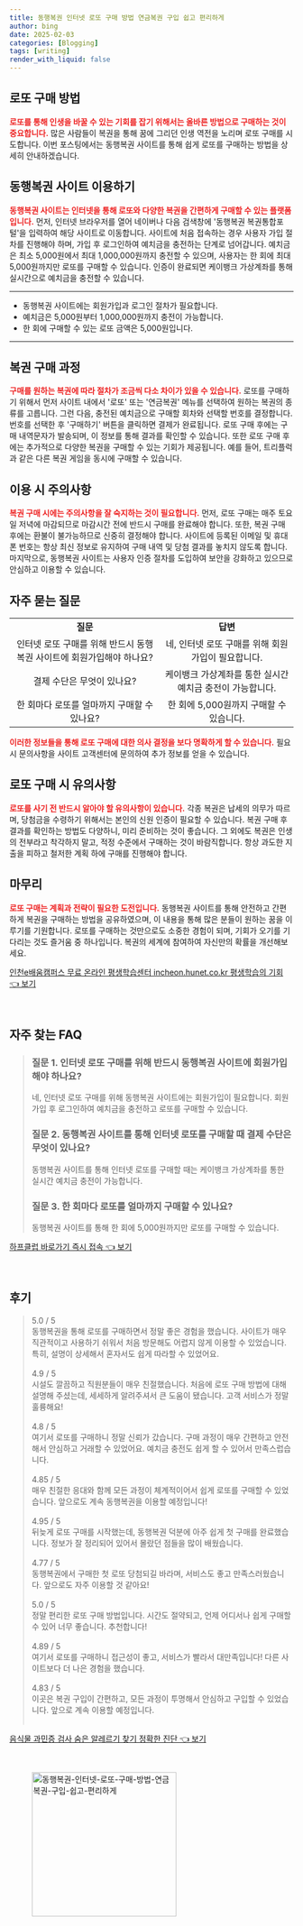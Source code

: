 ```yaml
---
title: 동행복권 인터넷 로또 구매 방법 연금복권 구입 쉽고 편리하게
author: bing
date: 2025-02-03
categories: [Blogging]
tags: [writing]
render_with_liquid: false
---
```



<h2 id='로또 구매 방법'>로또 구매 방법</h2>

<p><b><span style="color: #ee2323;">로또를 통해 인생을 바꿀 수 있는 기회를 잡기 위해서는 올바른 방법으로 구매하는 것이 중요합니다.</span></b> 많은 사람들이 복권을 통해 꿈에 그리던 인생 역전을 노리며 로또 구매를 시도합니다. 이번 포스팅에서는 동행복권 사이트를 통해 쉽게 로또를 구매하는 방법을 상세히 안내하겠습니다.</p>

<h2 id='동행복권 사이트 이용하기'>동행복권 사이트 이용하기</h2>

<p><b><span style="color: #ee2323;">동행복권 사이트는 인터넷을 통해 로또와 다양한 복권을 간편하게 구매할 수 있는 플랫폼입니다.</span></b> 먼저, 인터넷 브라우저를 열어 네이버나 다음 검색창에 '동행복권 복권통합포털'을 입력하여 해당 사이트로 이동합니다. 사이트에 처음 접속하는 경우 사용자 가입 절차를 진행해야 하며, 가입 후 로그인하여 예치금을 충전하는 단계로 넘어갑니다. 예치금은 최소 5,000원에서 최대 1,000,000원까지 충전할 수 있으며, 사용자는 한 회에 최대 5,000원까지만 로또를 구매할 수 있습니다. 인증이 완료되면 케이뱅크 가상계좌를 통해 실시간으로 예치금을 충전할 수 있습니다.</p>

<hr />

<ul>
    <li>동행복권 사이트에는 회원가입과 로그인 절차가 필요합니다.</li>
    <li>예치금은 5,000원부터 1,000,000원까지 충전이 가능합니다.</li>
    <li>한 회에 구매할 수 있는 로또 금액은 5,000원입니다.</li>
</ul>

<hr />

<h2 id='복권 구매 과정'>복권 구매 과정</h2>

<p><b><span style="color: #ee2323;">구매를 원하는 복권에 따라 절차가 조금씩 다소 차이가 있을 수 있습니다.</span></b> 로또를 구매하기 위해서 먼저 사이트 내에서 '로또' 또는 '연금복권' 메뉴를 선택하여 원하는 복권의 종류를 고릅니다. 그런 다음, 충전된 예치금으로 구매할 회차와 선택할 번호를 결정합니다. 번호를 선택한 후 '구매하기' 버튼을 클릭하면 결제가 완료됩니다. 로또 구매 후에는 구매 내역문자가 발송되며, 이 정보를 통해 결과를 확인할 수 있습니다. 또한 로또 구매 후에는 추가적으로 다양한 복권을 구매할 수 있는 기회가 제공됩니다. 예를 들어, 트리플럭과 같은 다른 복권 게임을 동시에 구매할 수 있습니다.</p>

<h2 id='이용 시 주의사항'>이용 시 주의사항</h2>

<p><b><span style="color: #ee2323;">복권 구매 시에는 주의사항을 잘 숙지하는 것이 필요합니다.</span></b> 먼저, 로또 구매는 매주 토요일 저녁에 마감되므로 마감시간 전에 반드시 구매를 완료해야 합니다. 또한, 복권 구매 후에는 환불이 불가능하므로 신중히 결정해야 합니다. 사이트에 등록된 이메일 및 휴대폰 번호는 항상 최신 정보로 유지하여 구매 내역 및 당첨 결과를 놓치지 않도록 합니다. 마지막으로, 동행복권 사이트는 사용자 인증 절차를 도입하여 보안을 강화하고 있으므로 안심하고 이용할 수 있습니다.</p>

<h2 id='자주 묻는 질문'>자주 묻는 질문</h2>

<table>
    <tr>
        <td style="text-align: center; height: 17px;"><b>질문</b></td>
        <td style="text-align: center; height: 17px;"><b>답변</b></td>
    </tr>
    <tr>
        <td style="text-align: center; height: 17px;">인터넷 로또 구매를 위해 반드시 동행복권 사이트에 회원가입해야 하나요?</td>
        <td style="text-align: center; height: 17px;">네, 인터넷 로또 구매를 위해 회원가입이 필요합니다.</td>
    </tr>
    <tr>
        <td style="text-align: center; height: 17px;">결제 수단은 무엇이 있나요?</td>
        <td style="text-align: center; height: 17px;">케이뱅크 가상계좌를 통한 실시간 예치금 충전이 가능합니다.</td>
    </tr>
    <tr>
        <td style="text-align: center; height: 17px;">한 회마다 로또를 얼마까지 구매할 수 있나요?</td>
        <td style="text-align: center; height: 17px;">한 회에 5,000원까지 구매할 수 있습니다.</td>
    </tr>
</table>

<p><b><span style="color: #ee2323;">이러한 정보들을 통해 로또 구매에 대한 의사 결정을 보다 명확하게 할 수 있습니다.</span></b> 필요 시 문의사항을 사이트 고객센터에 문의하여 추가 정보를 얻을 수 있습니다.</p>

<h2 id='로또 구매 시 유의사항'>로또 구매 시 유의사항</h2>

<p><b><span style="color: #ee2323;">로또를 사기 전 반드시 알아야 할 유의사항이 있습니다.</span></b> 각종 복권은 납세의 의무가 따르며, 당첨금을 수령하기 위해서는 본인의 신원 인증이 필요할 수 있습니다. 복권 구매 후 결과를 확인하는 방법도 다양하니, 미리 준비하는 것이 좋습니다. 그 외에도 복권은 인생의 전부라고 착각하지 말고, 적정 수준에서 구매하는 것이 바람직합니다. 항상 과도한 지출을 피하고 철저한 계획 하에 구매를 진행해야 합니다.</p>

<h2 id='마무리'>마무리</h2>

<p><b><span style="color: #ee2323;">로또 구매는 계획과 전략이 필요한 도전입니다.</span></b> 동행복권 사이트를 통해 안전하고 간편하게 복권을 구매하는 방법을 공유하였으며, 이 내용을 통해 많은 분들이 원하는 꿈을 이루기를 기원합니다. 로또를 구매하는 것만으로도 소중한 경험이 되며, 기회가 오기를 기다리는 것도 즐거움 중 하나입니다. 복권의 세계에 참여하여 자신만의 확률을 개선해보세요.</p>


<p><a class="click-button" title="인천e배움캠퍼스 무료 온라인 평생학습센터 incheon.hunet.co.kr 평생학습의 기회" href="https://afficreate.github.io/posts/%EC%9D%B8%EC%B2%9Ce%EB%B0%B0%EC%9B%80%EC%BA%A0%ED%8D%BC%EC%8A%A4-%EB%AC%B4%EB%A3%8C-%EC%98%A8%EB%9D%BC%EC%9D%B8-%ED%8F%89%EC%83%9D%ED%95%99%EC%8A%B5%EC%84%BC%ED%84%B0-incheon.hunet.co.kr-%ED%8F%89%EC%83%9D%ED%95%99%EC%8A%B5%EC%9D%98-%EA%B8%B0%ED%9A%8C/" rel="dofollow">인천e배움캠퍼스 무료 온라인 평생학습센터 incheon.hunet.co.kr 평생학습의 기회 👈 보기</a></p><br>
<h2 id='자주_찾는_FAQ'>자주 찾는 FAQ</h2>
<div itemscope="" itemtype="https://schema.org/FAQPage"> 
<blockquote> 
<div itemscope="" itemprop="mainEntity" itemtype="https://schema.org/Question"> 
<h3 itemprop="name">질문 1. 인터넷 로또 구매를 위해 반드시 동행복권 사이트에 회원가입해야 하나요?</h3> 
<div itemscope="" itemprop="acceptedAnswer" itemtype="https://schema.org/Answer"> 
<span itemprop="text"> 
<p>네, 인터넷 로또 구매를 위해 동행복권 사이트에는 회원가입이 필요합니다. 회원가입 후 로그인하여 예치금을 충전하고 로또를 구매할 수 있습니다.</p> 
</span> 
</div> 
</div> 

<div itemscope="" itemprop="mainEntity" itemtype="https://schema.org/Question"> 
<h3 itemprop="name">질문 2. 동행복권 사이트를 통해 인터넷 로또를 구매할 때 결제 수단은 무엇이 있나요?</h3> 
<div itemscope="" itemprop="acceptedAnswer" itemtype="https://schema.org/Answer"> 
<span itemprop="text"> 
<p>동행복권 사이트를 통해 인터넷 로또를 구매할 때는 케이뱅크 가상계좌를 통한 실시간 예치금 충전이 가능합니다.</p> 
</span> 
</div> 
</div> 

<div itemscope="" itemprop="mainEntity" itemtype="https://schema.org/Question"> 
<h3 itemprop="name">질문 3. 한 회마다 로또를 얼마까지 구매할 수 있나요?</h3> 
<div itemscope="" itemprop="acceptedAnswer" itemtype="https://schema.org/Answer"> 
<span itemprop="text"> 
<p>동행복권 사이트를 통해 한 회에 5,000원까지만 로또를 구매할 수 있습니다.</p> 
</span> 
</div> 
</div> 
</blockquote> 
</div>
<p><a class="click-button" title="하프클럽 바로가기 즉시 접속" href="https://afficreate.github.io/posts/%ED%95%98%ED%94%84%ED%81%B4%EB%9F%BD-%EB%B0%94%EB%A1%9C%EA%B0%80%EA%B8%B0-%EC%A6%89%EC%8B%9C-%EC%A0%91%EC%86%8D/" rel="dofollow">하프클럽 바로가기 즉시 접속 👈 보기</a></p><br>
<h2 id='후기'>후기</h2>
<div itemscope itemtype="https://schema.org/Product">
  <blockquote>
  <div itemprop="review" itemscope itemtype="https://schema.org/Review">
      <div itemprop="reviewRating" itemscope itemtype="https://schema.org/Rating"> <span itemprop="ratingValue">5.0</span> / <span itemprop="bestRating">5</span> </div>
      <span itemprop="reviewBody">동행복권을 통해 로또를 구매하면서 정말 좋은 경험을 했습니다. 사이트가 매우 직관적이고 사용하기 쉬워서 처음 방문해도 어렵지 않게 이용할 수 있었습니다. 특히, 설명이 상세해서 혼자서도 쉽게 따라할 수 있었어요.</span>
  </div>
  <br>
  <div itemprop="review" itemscope itemtype="https://schema.org/Review">
      <div itemprop="reviewRating" itemscope itemtype="https://schema.org/Rating"> <span itemprop="ratingValue">4.9</span> / <span itemprop="bestRating">5</span> </div>
      <span itemprop="reviewBody">시설도 깔끔하고 직원분들이 매우 친절했습니다. 처음에 로또 구매 방법에 대해 설명해 주셨는데, 세세하게 알려주셔서 큰 도움이 됐습니다. 고객 서비스가 정말 훌륭해요!</span>
  </div>
  <br>
  <div itemprop="review" itemscope itemtype="https://schema.org/Review">
      <div itemprop="reviewRating" itemscope itemtype="https://schema.org/Rating"> <span itemprop="ratingValue">4.8</span> / <span itemprop="bestRating">5</span> </div>
      <span itemprop="reviewBody">여기서 로또를 구매하니 정말 신뢰가 갔습니다. 구매 과정이 매우 간편하고 안전해서 안심하고 거래할 수 있었어요. 예치금 충전도 쉽게 할 수 있어서 만족스럽습니다.</span>
  </div>
  <br>
  <div itemprop="review" itemscope itemtype="https://schema.org/Review">
      <div itemprop="reviewRating" itemscope itemtype="https://schema.org/Rating"> <span itemprop="ratingValue">4.85</span> / <span itemprop="bestRating">5</span> </div>
      <span itemprop="reviewBody">매우 친절한 응대와 함께 모든 과정이 체계적이어서 쉽게 로또를 구매할 수 있었습니다. 앞으로도 계속 동행복권을 이용할 예정입니다!</span>
  </div>
  <br>
  <div itemprop="review" itemscope itemtype="https://schema.org/Review">
      <div itemprop="reviewRating" itemscope itemtype="https://schema.org/Rating"> <span itemprop="ratingValue">4.95</span> / <span itemprop="bestRating">5</span> </div>
      <span itemprop="reviewBody">뒤늦게 로또 구매를 시작했는데, 동행복권 덕분에 아주 쉽게 첫 구매를 완료했습니다. 정보가 잘 정리되어 있어서 몰랐던 점들을 많이 배웠습니다.</span>
  </div>
  <br>
  <div itemprop="review" itemscope itemtype="https://schema.org/Review">
      <div itemprop="reviewRating" itemscope itemtype="https://schema.org/Rating"> <span itemprop="ratingValue">4.77</span> / <span itemprop="bestRating">5</span> </div>
      <span itemprop="reviewBody">동행복권에서 구매한 첫 로또 당첨되길 바라며, 서비스도 좋고 만족스러웠습니다. 앞으로도 자주 이용할 것 같아요!</span>
  </div>
  <br>
  <div itemprop="review" itemscope itemtype="https://schema.org/Review">
      <div itemprop="reviewRating" itemscope itemtype="https://schema.org/Rating"> <span itemprop="ratingValue">5.0</span> / <span itemprop="bestRating">5</span> </div>
      <span itemprop="reviewBody">정말 편리한 로또 구매 방법입니다. 시간도 절약되고, 언제 어디서나 쉽게 구매할 수 있어 너무 좋습니다. 추천합니다!</span>
  </div>
  <br>
  <div itemprop="review" itemscope itemtype="https://schema.org/Review">
      <div itemprop="reviewRating" itemscope itemtype="https://schema.org/Rating"> <span itemprop="ratingValue">4.89</span> / <span itemprop="bestRating">5</span> </div>
      <span itemprop="reviewBody">여기서 로또를 구매하니 접근성이 좋고, 서비스가 빨라서 대만족입니다! 다른 사이트보다 더 나은 경험을 했습니다.</span>
  </div>
  <br>
  <div itemprop="review" itemscope itemtype="https://schema.org/Review">
      <div itemprop="reviewRating" itemscope itemtype="https://schema.org/Rating"> <span itemprop="ratingValue">4.83</span> / <span itemprop="bestRating">5</span> </div>
      <span itemprop="reviewBody">이곳은 복권 구입이 간편하고, 모든 과정이 투명해서 안심하고 구입할 수 있었습니다. 앞으로 계속 이용할 예정입니다.</span>
  </div>
  <br>
  </blockquote>
</div>
<p><a class="click-button" title="음식물 과민증 검사 숨은 알레르기 찾기 정확한 진단" href="https://afficreate.github.io/posts/%EC%9D%8C%EC%8B%9D%EB%AC%BC-%EA%B3%BC%EB%AF%BC%EC%A6%9D-%EA%B2%80%EC%82%AC-%EC%88%A8%EC%9D%80-%EC%95%8C%EB%A0%88%EB%A5%B4%EA%B8%B0-%EC%B0%BE%EA%B8%B0-%EC%A0%95%ED%99%95%ED%95%9C-%EC%A7%84%EB%8B%A8/" rel="dofollow">음식물 과민증 검사 숨은 알레르기 찾기 정확한 진단 👈 보기</a></p><br>
<figure class="image"><img src="https://afficreate.github.io/assets/img/thumbnail/동행복권-인터넷-로또-구매-방법-연금복권-구입-쉽고-편리하게.webp" alt="동행복권-인터넷-로또-구매-방법-연금복권-구입-쉽고-편리하게" width="256" height="256"></figure>